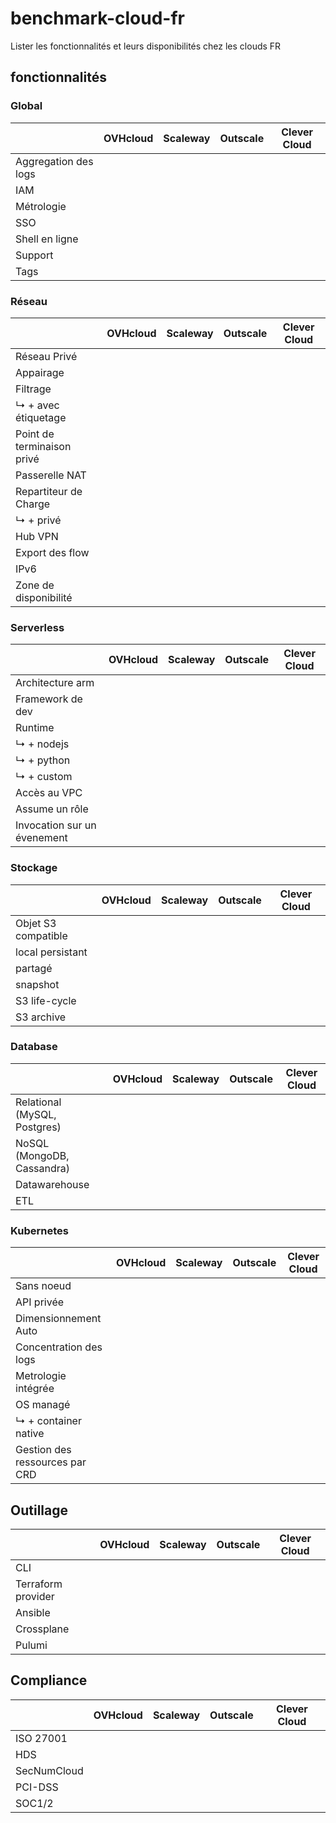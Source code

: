 # benchmark-cloud-fr

Lister les fonctionnalités et leurs disponibilités chez les clouds FR

## fonctionnalités

### Global

|  | OVHcloud | Scaleway | Outscale | Clever Cloud |
| - | -       | -        | -        | -            |
| Aggregation des logs |
| IAM |
| Métrologie |
| SSO |
| Shell en ligne |
| Support |
| Tags |

### Réseau

|  | OVHcloud | Scaleway | Outscale | Clever Cloud |
| - | -       | -        | -        | -            |
| Réseau Privé |
| Appairage |
| Filtrage |
| ↳ + avec étiquetage |
| Point de terminaison privé |
| Passerelle NAT |
| Repartiteur de Charge |
| ↳ + privé |
| Hub VPN |
| Export des flow |
| IPv6 |
| Zone de disponibilité |

### Serverless

|  | OVHcloud | Scaleway | Outscale | Clever Cloud |
| - | -       | -        | -        | -            |
| Architecture arm |
| Framework de dev |
| Runtime |
| ↳ + nodejs
| ↳ + python
| ↳ + custom
| Accès au VPC |
| Assume un rôle |
| Invocation sur un évenement |

### Stockage

|  | OVHcloud | Scaleway | Outscale | Clever Cloud |
| - | -       | -        | -        | -            |
| Objet S3 compatible |
| local persistant |
| partagé |
| snapshot |
| S3 life-cycle |
| S3 archive |

### Database

|  | OVHcloud | Scaleway | Outscale | Clever Cloud |
| - | -       | -        | -        | -            |
| Relational (MySQL, Postgres) |
| NoSQL (MongoDB, Cassandra) |
| Datawarehouse  |
| ETL |

### Kubernetes

|  | OVHcloud | Scaleway | Outscale | Clever Cloud |
| - | -       | -        | -        | -            |
| Sans noeud |
| API privée |
| Dimensionnement Auto |
| Concentration des logs |
| Metrologie intégrée |
| OS managé |
| ↳ + container native |
| Gestion des ressources par CRD |

## Outillage

|  | OVHcloud | Scaleway | Outscale | Clever Cloud |
| - | -       | -        | -        | -            |
| CLI |
| Terraform provider |
| Ansible |
| Crossplane |
| Pulumi |

## Compliance

|  | OVHcloud | Scaleway | Outscale | Clever Cloud |
| - | -       | -        | -        | -            |
| ISO 27001 |
| HDS |
| SecNumCloud |
| PCI-DSS |
| SOC1/2 |
